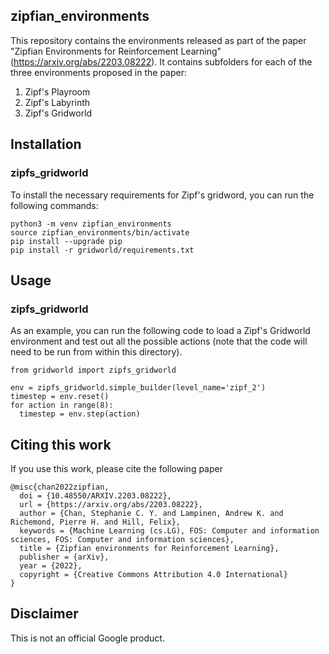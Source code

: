 ## zipfian_environments

This repository contains the environments released as part of the paper "Zipfian
Environments for Reinforcement Learning" (https://arxiv.org/abs/2203.08222). It
contains subfolders for each of the three environments proposed in the paper:
1) Zipf's Playroom
2) Zipf's Labyrinth
3) Zipf's Gridworld

## Installation

### zipfs_gridworld

To install the necessary requirements for Zipf's gridword, you can run the
following commands:

```shell
python3 -m venv zipfian_environments
source zipfian_environments/bin/activate
pip install --upgrade pip
pip install -r gridworld/requirements.txt
```

## Usage

### zipfs_gridworld

As an example, you can run the following code to load a Zipf's Gridworld
environment and test out all the possible actions (note that the code will
need to be run from within this directory).


```
from gridworld import zipfs_gridworld

env = zipfs_gridworld.simple_builder(level_name='zipf_2')
timestep = env.reset()
for action in range(8):
  timestep = env.step(action)
```

## Citing this work

If you use this work, please cite the following paper
```
@misc{chan2022zipfian,
  doi = {10.48550/ARXIV.2203.08222},
  url = {https://arxiv.org/abs/2203.08222},
  author = {Chan, Stephanie C. Y. and Lampinen, Andrew K. and Richemond, Pierre H. and Hill, Felix},
  keywords = {Machine Learning (cs.LG), FOS: Computer and information sciences, FOS: Computer and information sciences},
  title = {Zipfian environments for Reinforcement Learning},
  publisher = {arXiv},
  year = {2022},
  copyright = {Creative Commons Attribution 4.0 International}
}
```

## Disclaimer

This is not an official Google product.
